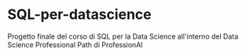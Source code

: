 # SQL-per-datascience
Progetto finale del corso di SQL per la Data Science all'interno del Data Science Professional Path di ProfessionAI
